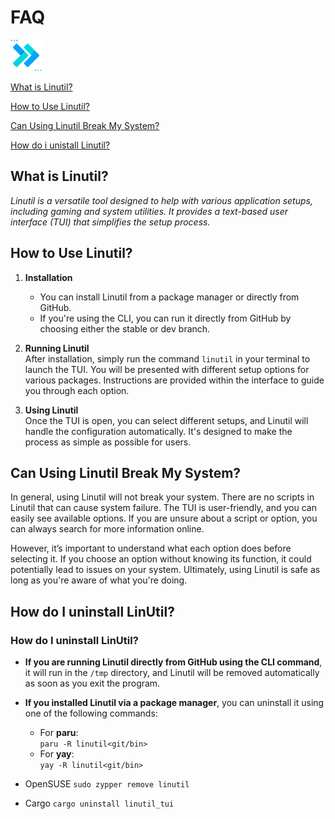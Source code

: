 # FAQ

<img src="./assets/faq.png" width="50">

[What is Linutil?](#what-is-linutil)

[How to Use Linutil?](#how-to-use-linutil)

[Can Using Linutil Break My System?](#can-using-linutil-break-my-system)

[How do i unistall Linutil?](#how-do-i-uninstall-linutil)

## What is Linutil?

*Linutil is a versatile tool designed to help with various application setups, including gaming and system utilities. It provides a text-based user interface (TUI) that simplifies the setup process.*

## How to Use Linutil?

1. **Installation**  
   - You can install Linutil from a package manager or directly from GitHub.  
   - If you're using the CLI, you can run it directly from GitHub by choosing either the stable or dev branch.

2. **Running Linutil**  
   After installation, simply run the command `linutil` in your terminal to launch the TUI. You will be presented with different setup options for various packages. Instructions are provided within the interface to guide you through each option.

3. **Using Linutil**  
   Once the TUI is open, you can select different setups, and Linutil will handle the configuration automatically. It's designed to make the process as simple as possible for users.

## Can Using Linutil Break My System?

In general, using Linutil will not break your system. There are no scripts in Linutil that can cause system failure. The TUI is user-friendly, and you can easily see available options. If you are unsure about a script or option, you can always search for more information online.

However, it’s important to understand what each option does before selecting it. If you choose an option without knowing its function, it could potentially lead to issues on your system. Ultimately, using Linutil is safe as long as you're aware of what you're doing.

## How do I uninstall LinUtil?

### How do I uninstall LinUtil?

- **If you are running Linutil directly from GitHub using the CLI command**, it will run in the `/tmp` directory, and Linutil will be removed automatically as soon as you exit the program.

- **If you installed Linutil via a package manager**, you can uninstall it using one of the following commands:
  - For **paru**:  
    `paru -R linutil<git/bin>`
  - For **yay**:  
    `yay -R linutil<git/bin>`

- OpenSUSE
 `sudo zypper remove linutil`

- Cargo
  `cargo uninstall linutil_tui`
